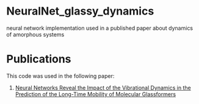 # NeuralNet_glassy_dynamics
neural network implementation used in a published paper about dynamics of amorphous systems

# Publications
This code was used in the following paper:

1. [Neural Networks Reveal the Impact of the Vibrational Dynamics in the Prediction of the Long-Time Mobility of Molecular Glassformers](https://www.mdpi.com/1422-0067/23/16/9322)


